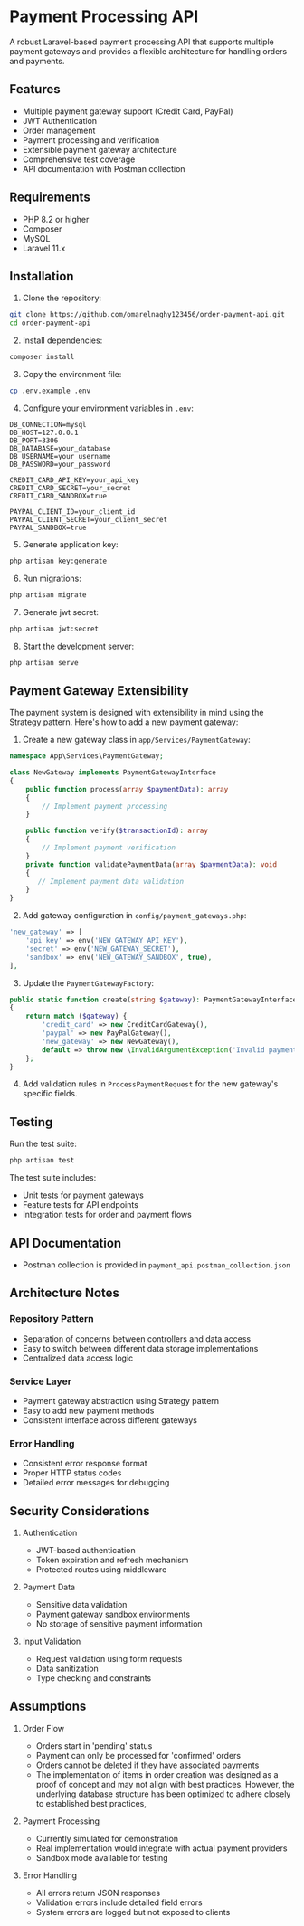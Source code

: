 # Payment Processing API

A robust Laravel-based payment processing API that supports multiple payment gateways and provides a flexible architecture for handling orders and payments.

## Features

- Multiple payment gateway support (Credit Card, PayPal)
- JWT Authentication
- Order management
- Payment processing and verification
- Extensible payment gateway architecture
- Comprehensive test coverage
- API documentation with Postman collection  

## Requirements

- PHP 8.2 or higher
- Composer
- MySQL
- Laravel 11.x

## Installation

1. Clone the repository:
```bash
git clone https://github.com/omarelnaghy123456/order-payment-api.git
cd order-payment-api
```

2. Install dependencies:
```bash
composer install
```

3. Copy the environment file:
```bash
cp .env.example .env
```

4. Configure your environment variables in `.env`:
```env
DB_CONNECTION=mysql
DB_HOST=127.0.0.1
DB_PORT=3306
DB_DATABASE=your_database
DB_USERNAME=your_username
DB_PASSWORD=your_password

CREDIT_CARD_API_KEY=your_api_key
CREDIT_CARD_SECRET=your_secret
CREDIT_CARD_SANDBOX=true

PAYPAL_CLIENT_ID=your_client_id
PAYPAL_CLIENT_SECRET=your_client_secret
PAYPAL_SANDBOX=true
```

5. Generate application key:
```bash
php artisan key:generate
```

6. Run migrations:
```bash
php artisan migrate
```
7. Generate jwt secret:
```bash
php artisan jwt:secret
```
8. Start the development server:
```bash
php artisan serve
```

## Payment Gateway Extensibility

The payment system is designed with extensibility in mind using the Strategy pattern. Here's how to add a new payment gateway:

1. Create a new gateway class in `app/Services/PaymentGateway`:
```php
namespace App\Services\PaymentGateway;

class NewGateway implements PaymentGatewayInterface
{
    public function process(array $paymentData): array
    {
        // Implement payment processing
    }

    public function verify($transactionId): array
    {
        // Implement payment verification
    }
    private function validatePaymentData(array $paymentData): void
    {
       // Implement payment data validation
    }
}
```

2. Add gateway configuration in `config/payment_gateways.php`:
```php
'new_gateway' => [
    'api_key' => env('NEW_GATEWAY_API_KEY'),
    'secret' => env('NEW_GATEWAY_SECRET'),
    'sandbox' => env('NEW_GATEWAY_SANDBOX', true),
],
```

3. Update the `PaymentGatewayFactory`:
```php
public static function create(string $gateway): PaymentGatewayInterface
{
    return match ($gateway) {
        'credit_card' => new CreditCardGateway(),
        'paypal' => new PayPalGateway(),
        'new_gateway' => new NewGateway(),
        default => throw new \InvalidArgumentException('Invalid payment gateway'),
    };
}
```

4. Add validation rules in `ProcessPaymentRequest` for the new gateway's specific fields.

## Testing

Run the test suite:
```bash
php artisan test
```

The test suite includes:
- Unit tests for payment gateways
- Feature tests for API endpoints
- Integration tests for order and payment flows

## API Documentation

- Postman collection is provided in `payment_api.postman_collection.json`

## Architecture Notes

### Repository Pattern
- Separation of concerns between controllers and data access
- Easy to switch between different data storage implementations
- Centralized data access logic

### Service Layer
- Payment gateway abstraction using Strategy pattern
- Easy to add new payment methods
- Consistent interface across different gateways

### Error Handling
- Consistent error response format
- Proper HTTP status codes
- Detailed error messages for debugging

## Security Considerations

1. Authentication
   - JWT-based authentication
   - Token expiration and refresh mechanism
   - Protected routes using middleware

2. Payment Data
   - Sensitive data validation
   - Payment gateway sandbox environments
   - No storage of sensitive payment information

3. Input Validation
   - Request validation using form requests
   - Data sanitization
   - Type checking and constraints

## Assumptions

1. Order Flow
   - Orders start in 'pending' status
   - Payment can only be processed for 'confirmed' orders
   - Orders cannot be deleted if they have associated payments
   - The implementation of items in order creation was designed as a proof of concept and may not align with best practices. However, the underlying database structure has been optimized to adhere closely to established best practices,

2. Payment Processing
   - Currently simulated for demonstration
   - Real implementation would integrate with actual payment providers
   - Sandbox mode available for testing

3. Error Handling
   - All errors return JSON responses
   - Validation errors include detailed field errors
   - System errors are logged but not exposed to clients